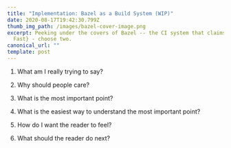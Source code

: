```yaml
---
title: "Implementation: Bazel as a Build System (WIP)"
date: 2020-08-17T19:42:30.799Z
thumb_img_path: /images/bazel-cover-image.png
excerpt: Peeking under the covers of Bazel -- the CI system that claims {Cheap,
  Fast} - choose two.
canonical_url: ""
template: post
---
```

1. What am I really trying to say?

2. Why should people care?

3. What is the most important point?

4. What is the easiest way to understand the most important point?

5. How do I want the reader to feel?

6. What should the reader do next?